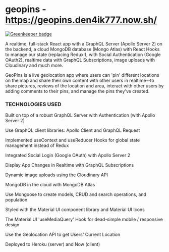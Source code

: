 # geopins - https://geopins.den4ik777.now.sh/

[![Greenkeeper badge](https://badges.greenkeeper.io/DenisRebenok/geopins.svg)](https://greenkeeper.io/)

A realtime, full-stack React app with a GraphQL Server (Apollo Server 2) on the backend, a cloud MongoDB database (Mongo Atlas) with React Hooks to manage our state (replacing Redux!), with Social Authentication (Google OAuth2), realtime data with GraphQL Subscriptions, image uploads with Cloudinary and much more.

GeoPins is a live geolocation app where users can 'pin' different locations on the map and share their own content with other users in realtime--to share pictures, reviews of the location and area, interact with other users by adding comments to their pins, and manage the pins they've created.

### TECHNOLOGIES USED ###

Built on top of a robust GraphQL Server with Authentication (with Apollo Server 2)

Use GraphQL client libraries: Apollo Client and GraphQL Request

Implemented useContext and useReducer Hooks for global state management instead of Redux

Integrated Social Login (Google OAuth) with Apollo Server 2

Display App Changes in Realtime with GraphQL Subscriptions

Dynamic image uploads using the Cloudinary API

MongoDB in the cloud with MongoDB Atlas

Use Mongoose to create models, CRUD and search operations, and population

Styled with the Material UI component library and Material UI Icons

The Material UI 'useMediaQuery' Hook for dead-simple mobile / responsive design

Use the Geolocation API to get Users' Current Location

Deployed to Heroku (server) and Now (client)
